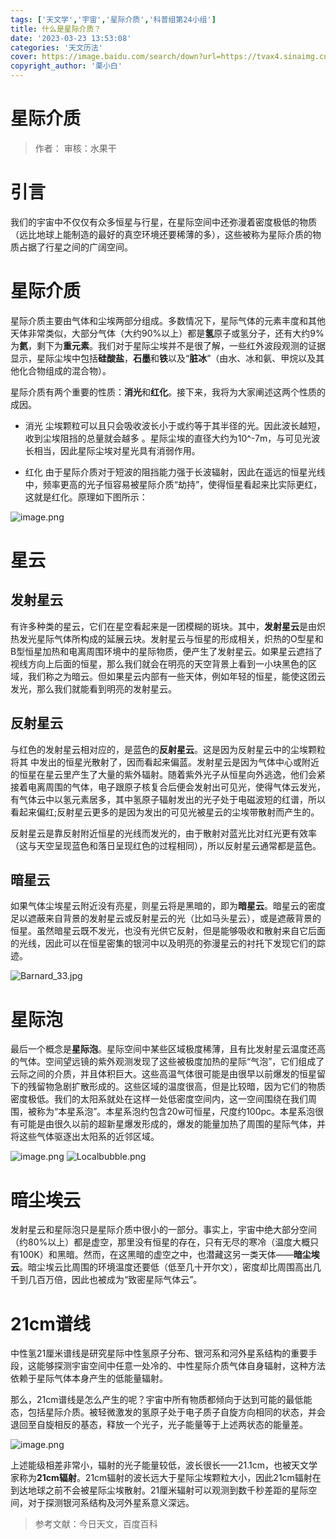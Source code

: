 ```yaml
---
tags: ['天文学','宇宙','星际介质','科普组第24小组']
title: 什么是星际介质？
date: '2023-03-23 13:53:08'
categories: '天文历法'
cover: https://image.baidu.com/search/down?url=https://tvax4.sinaimg.cn/large/006UcwnJly1hclalhqp1pj323426ie84.jpg
copyright_author: '栗小白'
---
```


# 星际介质
> 作者：
审核：水果干

# 引言
我们的宇宙中不仅仅有众多恒星与行星，在星际空间中还弥漫着密度极低的物质（远比地球上能制造的最好的真空环境还要稀薄的多），这些被称为星际介质的物质占据了行星之间的广阔空间。

# 星际介质

星际介质主要由气体和尘埃两部分组成。多数情况下，星际气体的元素丰度和其他天体非常类似，大部分气体（大约90%以上）都是**氢**原子或氢分子，还有大约9%为**氦**，剩下为**重元素**。我们对于星际尘埃并不是很了解，一些红外波段观测的证据显示，星际尘埃中包括**硅酸盐**，**石墨**和**铁**以及“**脏冰**”（由水、冰和氨、甲烷以及其他化合物组成的混合物）。

星际介质有两个重要的性质：**消光**和**红化**。接下来，我将为大家阐述这两个性质的成因。

- 消光
尘埃颗粒可以且只会吸收波长小于或约等于其半径的光。因此波长越短，收到尘埃阻挡的总量就会越多 。星际尘埃的直径大约为10^-7m，与可见光波长相当，因此星际尘埃对星光具有消弱作用。

- 红化
由于星际介质对于短波的阻挡能力强于长波辐射，因此在遥远的恒星光线中，频率更高的光子恒容易被星际介质“劫持”，使得恒星看起来比实际更红，这就是红化。原理如下图所示：

 <img src="https://yanxuan.nosdn.127.net/f7e009afc979e49ac5fea04e28d5121a.png" alt="image.png" title="image.png" />

# 星云

## 发射星云
有许多种类的星云，它们在星空看起来是一团模糊的斑块。其中，**发射星云**是由炽热发光星际气体所构成的延展云块。发射星云与恒星的形成相关，炽热的O型星和B型恒星加热和电离周围环境中的星际物质，便产生了发射星云。如果星云遮挡了视线方向上后面的恒星，那么我们就会在明亮的天空背景上看到一小块黑色的区域，我们称之为暗云。但如果星云内部有一些天体，例如年轻的恒星，能使这团云发光，那么我们就能看到明亮的发射星云。

## 反射星云
与红色的发射星云相对应的，是蓝色的**反射星云**。这是因为反射星云中的尘埃颗粒将其 中发出的恒星光散射了，因而看起来偏蓝。发射星云是因为气体中心或附近的恒星在星云里产生了大量的紫外辐射。随着紫外光子从恒星向外逃逸，他们会紧接着电离周围的气体，电子跟原子核复合后便会发射出可见光，使得气体云发光，有气体云中以氢元素居多，其中氢原子辐射发出的光子处于电磁波短的红谱，所以看起来偏红;反射星云更多的是因为发出的可⻅光被星云的尘埃带散射而产生的。

反射星云是靠反射附近恒星的光线而发光的，由于散射对蓝光比对红光更有效率（这与天空呈现蓝色和落日呈现红色的过程相同），所以反射星云通常都是蓝色。

## 暗星云
如果气体尘埃星云附近没有亮星，则星云将是黑暗的，即为**暗星云**。暗星云的密度足以遮蔽来自背景的发射星云或反射星云的光（比如马头星云），或是遮蔽背景的恒星。虽然暗星云既不发光，也没有光供它反射，但是能够吸收和散射来自它后面的光线，因此可以在恒星密集的银河中以及明亮的弥漫星云的衬托下发现它们的踪迹。

<img src="https://pic4.58cdn.com.cn/nowater/webim/big/n_v26723c98226814c7daab1fafbc1e4e9de.jpg" alt="Barnard_33.jpg" title="Barnard_33.jpg" />

# 星际泡
最后一个概念是**星际泡**。星际空间中某些区域极度稀薄，且有比发射星云温度还高的气体。空间望远镜的紫外观测发现了这些被极度加热的星际“气泡”，它们组成了云际之间的介质，并且体积巨大。这些高温气体很可能是由很早以前爆发的恒星留下的残留物急剧扩散形成的。这些区域的温度很高，但是比较暗，因为它们的物质密度极低。我们的太阳系就处在这样一处低密度空间内，这一空间围绕在我们周围，被称为“本星系泡”。本星系泡约包含20w可恒星，尺度约100pc。本星系泡很有可能是由很久以前的超新星爆发形成的，爆发的能量加热了周围的星际气体，并将这些气体驱逐出太阳系的近邻区域。

<img src="https://yanxuan.nosdn.127.net/c6d883f4b470f327ce65eaf1d6a75ddd.png" alt="image.png" title="image.png" />
<img src="https://image.baidu.com/search/down?url=https://tvax3.sinaimg.cn/large/006UcwnJly1hclahmld8kj30h10hp0zz.jpg" alt="Localbubble.png" title="Localbubble.png" />

# 暗尘埃云
发射星云和星际泡只是星际介质中很小的一部分。事实上，宇宙中绝大部分空间（约80%以上）都是虚空，那里没有恒星的存在，只有无尽的寒冷（温度大概只有100K）和黑暗。然而，在这黑暗的虚空之中，也潜藏这另一类天体——**暗尘埃云**。暗尘埃云比周围的环境温度还要低（低至几十开尔文），密度却比周围高出几千到几百万倍，因此也被成为“致密星际气体云”。

# 21cm谱线
中性氢21厘米谱线是研究星际中性氢原子分布、银河系和河外星系结构的重要手段，这能够探测宇宙空间中任意一处冷的、中性星际介质气体自身辐射，这种方法依赖于星际气体本身产生的低能量辐射。

那么，21cm谱线是怎么产生的呢？宇宙中所有物质都倾向于达到可能的最低能态，包括星际介质。被轻微激发的氢原子处于电子质子自旋方向相同的状态，并会退回至自旋相反的基态，释放一个光子，光子能量等于上述两状态的能量差。

<img src="https://yanxuan.nosdn.127.net/1a9085e73d62abfa6fdee2305973f21e.png" alt="image.png" title="image.png" />

上述能级相差非常小，辐射的光子能量较低，波长很长——21.1cm，也被天文学家称为**21cm辐射**。21cm辐射的波长远大于星际尘埃颗粒大小，因此21cm辐射在到达地球之前不会被星际尘埃散射。21厘米辐射可以观测到数千秒差距的星际空间，对于探测银河系结构及河外星系意义深远。

> 参考文献：今日天文，百度百科


